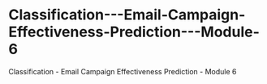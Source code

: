 # Classification---Email-Campaign-Effectiveness-Prediction---Module-6
Classification - Email Campaign Effectiveness Prediction - Module 6
